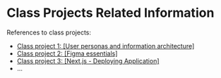 # Class Projects Related Information

References to class projects:

- [Class project 1: [User personas and information architecture]](/class-projects/class-project-1/)
- [Class project 2: [Figma essentials]](/class-projects/class-project-2/)
- [Class project 3: [Next.js - Deploying Application]](/class-projects/class-project-3/)
- ...
